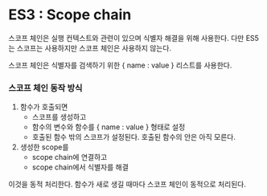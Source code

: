 # ES3 : Scope chain

스코프 체인은 실행 컨텍스트와 관련이 있으며 식별자 해결을 위해 사용한다. 다만 ES5는 스코프는 사용하지만 스코프 체인은 사용하지 않는다.

스코프 체인은 식별자를 검색하기 위한 { name : value } 리스트를 사용한다.

### 스코프 체인 동작 방식

1. 함수가 호출되면
   - 스코프를 생성하고
   - 함수의 변수와 함수를 { name : value } 형태로 설정
   - 호출된 함수 밖의 스코프가 설정된다. 호출된 함수의 안은 아직 모른다.
2. 생성한 scope를
   - scope chain에 연결하고
   - scope chain에서 식별자를 해결

이것을 동적 처리한다. 함수가 새로 생길 때마다 스코프 체인이 동적으로 처리된다.

